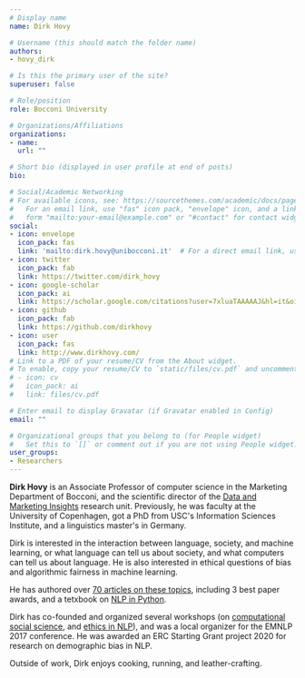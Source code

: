 ```yaml
---
# Display name
name: Dirk Hovy

# Username (this should match the folder name)
authors:
- hovy_dirk

# Is this the primary user of the site?
superuser: false

# Role/position
role: Bocconi University

# Organizations/Affiliations
organizations:
- name:
  url: ""

# Short bio (displayed in user profile at end of posts)
bio:

# Social/Academic Networking
# For available icons, see: https://sourcethemes.com/academic/docs/page-builder/#icons
#   For an email link, use "fas" icon pack, "envelope" icon, and a link in the
#   form "mailto:your-email@example.com" or "#contact" for contact widget.
social:
- icon: envelope
  icon_pack: fas
  link: 'mailto:dirk.hovy@unibocconi.it'  # For a direct email link, use "mailto:debora.nozza@unibocconi.it".
- icon: twitter
  icon_pack: fab
  link: https://twitter.com/dirk_hovy
- icon: google-scholar
  icon_pack: ai
  link: https://scholar.google.com/citations?user=7xluaTAAAAAJ&hl=it&oi=ao
- icon: github
  icon_pack: fab
  link: https://github.com/dirkhovy
- icon: user
  icon_pack: fas
  link: http://www.dirkhovy.com/
# Link to a PDF of your resume/CV from the About widget.
# To enable, copy your resume/CV to `static/files/cv.pdf` and uncomment the lines below.
# - icon: cv
#   icon_pack: ai
#   link: files/cv.pdf

# Enter email to display Gravatar (if Gravatar enabled in Config)
email: ""

# Organizational groups that you belong to (for People widget)
#   Set this to `[]` or comment out if you are not using People widget.
user_groups:
- Researchers
---
```


**Dirk Hovy** is an Associate Professor of computer science in the Marketing Department of Bocconi, and the scientific director of the [Data and Marketing Insights](www.dmi.unibocconi.eu/) research unit. Previously, he was faculty at the University of Copenhagen, got a PhD from USC's Information Sciences Institute, and a linguistics master's in Germany.

Dirk is interested in the interaction between language, society, and machine learning, or what language can tell us about society, and what computers can tell us about language. He is also interested in ethical questions of bias and algorithmic fairness in machine learning.

He has authored over [70 articles on these topics](https://scholar.google.com/citations?user=7xluaTAAAAAJ&hl=it&oi=ao), including 3 best paper awards, and a tetxbook on [NLP in Python](https://www.cambridge.org/core/elements/text-analysis-in-python-for-social-scientists/BFAB0A3604C7E29F6198EA2F7941DFF3).

Dirk has co-founded and organized several workshops (on [computational social science](https://sites.google.com/site/nlpandcss/), and [ethics in NLP](http://ethicsinnlp.com/)), and was a local organizer for the EMNLP 2017 conference.
He was awarded an ERC Starting Grant project 2020 for research on demographic bias in NLP.

Outside of work, Dirk enjoys cooking, running, and leather-crafting.
